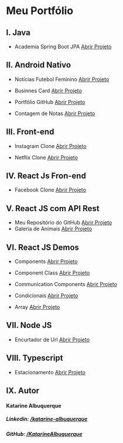
# Meu Portfólio

## I. Java

* Academia Spring Boot JPA <a href="https://github.com/KatarineAlbuquerque/my-portfolio.git">Abrir Projeto</a>

## II. Android Nativo

* Notícias Futebol Feminino <a href="https://github.com/KatarineAlbuquerque/noticias-futebol-feminino-android-app">Abrir Projeto</a>

* Businnes Card <a href="https://github.com/KatarineAlbuquerque/businnes-card-app-android">Abrir Projeto</a>

* Portfólio GitHub <a href="https://github.com/KatarineAlbuquerque/meu-portfolio-github-app-android">Abrir Projeto</a>

* Contagem de Notas <a href="https://github.com/KatarineAlbuquerque/demo-note-counting-kotlin-android">Abrir Projeto</a>

## III. Front-end

* Instagram Clone <a href="https://katarinealbuquerque.github.io/site-instagram-clone/">Abrir Projeto</a>

* Netflix Clone <a href="https://katarinealbuquerque.github.io/site-netflix-clone/">Abrir Projeto</a>

## IV. React Js Fron-end

* Facebook Clone <a href="https://katarinealbuquerque.github.io/facebook-clone-reactjs-site/">Abrir Projeto</a>


## V. React JS com API Rest

* Meu Repositório do GitHub <a href="https://katarinealbuquerque.github.io/demo-my-repository-github-reactjs/">Abrir Projeto</a>
* Galeria de Animais <a href="https://katarinealbuquerque.github.io/site-galeria-de-animais-reactjs-app/">Abrir Projeto</a>

## VI. React JS Demos

* Components <a href="https://katarinealbuquerque.github.io/react-demo-components-app/">Abrir Projeto</a>

* Component Class <a href="https://katarinealbuquerque.github.io/react-demo-component-class-app/">Abrir Projeto</a>

* Communication Components <a href="https://katarinealbuquerque.github.io/react-demo-communication-components-app/">Abrir Projeto</a>

* Condicionais <a href="https://katarinealbuquerque.github.io/reactjs-app-condicionais-exemplo/">Abrir Projeto</a>

* Array <a href="https://katarinealbuquerque.github.io/react-demo-array-app/">Abrir Projeto</a>

## VII. Node JS

* Encurtador de Url <a href="https://github.com/KatarineAlbuquerque/projeto-encurtador-url-nodejs">Abrir Projeto</a>

## VIII. Typescript 

* Estacionamento <a href="https://katarinealbuquerque.github.io/projeto-estacionamento-typescript/">Abrir Projeto</a>

## IX. Autor

#### Katarine Albuquerque
##### _Linkedin_: <a href="https://www.linkedin.com/in/katarine-albuquerque/">/katarine-albuquerque</a>
##### _GitHub_: <a href="https://github.com/KatarineAlbuquerque">/KatarineAlbuquerque</a>
